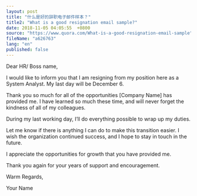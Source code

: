 ```yaml
---
layout: post
title: "什么是好的辞职电子邮件样本？"
title2: "What is a good resignation email sample?"
date: 2018-11-05 04:05:55  +0800
source: "https://www.quora.com/What-is-a-good-resignation-email-sample"
fileName: "a626763"
lang: "en"
published: false
---
```


Dear HR/ Boss name,

I would like to inform you that I am resigning from my position here as a System Analyst. My last day will be December 6.

Thank you so much for all of the opportunities [Company Name] has provided me. I have learned so much these time, and will never forget the kindness of all of my colleagues.

During my last working day, I’ll do everything possible to wrap up my duties.

Let me know if there is anything I can do to make this transition easier. I wish the organization continued success, and I hope to stay in touch in the future.

I appreciate the opportunities for growth that you have provided me.

Thank you again for your years of support and encouragement.

Warm Regards,

Your Name
